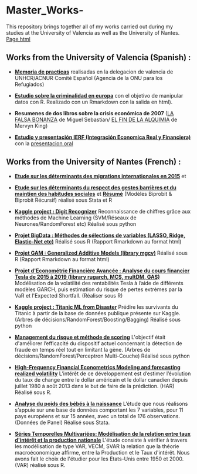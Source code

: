 # Master_Works- 
This repository brings together all of my works carried out during my studies at the University of Valencia as well as the University of Nantes. [Page html](https://teodoromouniertebas.github.io/Master_Works-/index.html)

## Works from the University of Valencia (Spanish) :

* [**Memoria de practicas**](https://teodoromouniertebas.github.io/Master_Works-/Memoria_practica_ACNUR.pdf) realisadas en la delegacion de valencia de UNHCR/ACNUR Comité Español (Agencia de la ONU para los Refugiados)
 
* [**Estudio sobre la criminalidad en europa**](https://teodoromouniertebas.github.io/Master_Works-/Proyecto_Criminalidad_R.html) con el objetivo de manipular datos con R. Realizado con un Rmarkdown con la salida en html). 

* **Resumenes de dos libros sobre la crisis económica de 2007** ([LA FALSA BONANZA](https://teodoromouniertebas.github.io/Master_Works-/Resumen_LA%20FALSA%20BONANZA.pdf) de Miguel Sebastian/ [EL FIN DE LA ALQUIMIA](https://teodoromouniertebas.github.io/Master_Works-/Resumen_El%20FIN%20DE%20LA%20ALQUIMIA.pdf) de Mervyn King)

* [**Estudio y presentación IERF (Integración Economica Real y Financiera)**](https://teodoromouniertebas.github.io/Master_Works-/Trabajo_IERF_matematica.pdf) con la [presentacion oral](https://teodoromouniertebas.github.io/Master_Works-/Presentacion_IERF.pdf)


## Works from the University of Nantes (French) :

* [**Etude sur les déterminants des migrations internationales en 2015**](https://teodoromouniertebas.github.io/Master_Works-/Memoire_M2.pdf) et 

* [**Etude sur les déterminants du respect des gestes barrières et du maintien des habitudes sociales**](https://teodoromouniertebas.github.io/Master_Works-/Etudes_d%C3%A9terminants_gestes_barri%C3%A8res.Stata.pdf) et [**Résumé**](https://teodoromouniertebas.github.io/Master_Works-/R%C3%A9sum%C3%A9_4pages_Etude_d%C3%A9terminants_gestes_barri%C3%A8res.R.pdf) (Modèles Biprobit & Biprobit Récursif) réalisé sous Stata et R

* [**Kaggle project : Digit Recognizer**](https://teodoromouniertebas.github.io/Master_Works-/ProjetKaggle_Digit_Recognizer.py.pdf) Reconnaissance de chiffres grâce aux méthodes de Machine Learning (SVM/Réseaux de Neurones/RandomForest etc) Réalisé sous python

* [**Projet BigData : Méthodes de sélections de variables (LASSO, Ridge, Elastic-Net etc)**](https://teodoromouniertebas.github.io/Master_Works-/Projet_BigData.R.html) Réalisé sous R (Rapport Rmarkdown au format html)

* [**Projet GAM : Generalized Additive Models (library mgcv)**](https://teodoromouniertebas.github.io/Master_Works-/projet%20GAM.html) Réalisé sous R (Rapport Rmarkdown au format html)

* [**Projet d'Econométrie Financière Avancée : Analyse du cours financier Tesla de 2015 à 2019 (library rugarch, MCS, multDM, GAS)**](https://teodoromouniertebas.github.io/Master_Works-/Econom%C3%A9trie%20Financi%C3%A8re%20Avanc%C3%A9e%20Actions%20TESLA.pdf) Modélisation de la volatilité des rentabilités Tesla à l’aide de différents modèles GARCH, puis estimation du risque de pertes extrèmes par la VaR et l'Expected Shortfall. (Réaliser sous R)

* [**Kaggle project : Titanic ML from Disaster**](https://teodoromouniertebas.github.io/Master_Works-/ProjetKaggle_Titanic.ipynb) Prédire les survivants du Titanic à partir de la base de données publique présente sur Kaggle. (Arbres de décisions/RandomForest/Boosting/Bagging) Réalisé sous python

* [**Management du risque et méthode de scoring**](https://teodoromouniertebas.github.io/Master_Works-/Detection%20Fraude.pdf) L'objectif était d'améliorer l’efficacité du dispositif actuel concernant la détection de fraude en temps réel tout en limitant la gène. (Arbres de décisions/RandomForest/Perceptron Multi-Couche) Réalisé sous python

* [**High-Frequency Financial Econometrics Modeling and forecasting realized volatility**](https://teodoromouniertebas.github.io/Master_Works-/HFFE_Modeling%20and%20forecasting%20realized%20volatility.pdf) L’intérêt de ce développement est d’estimer l’évolution du taux de change entre le dollar américain et le dollar canadien depuis juillet 1980 à août 2013 dans le but de faire de la prédiction. (HAR) Réalisé sous R.

* [**Analyse du poids des bébés à la naissance**](https://teodoromouniertebas.github.io/Master_Works-/Analyse_poids_b%C3%A9b%C3%A9_PanelData.pdf) L’étude que nous réalisons s’appuie sur une base de données comportant les 7 variables, pour 11 pays européens et sur 15 années, avec un total de 176 observations. (Données de Panel) Réalisé sous Stata.

* [**Séries Temporelles Multivariées: Modélisation de la relation entre taux d'intérêt et la production nationale**](https://teodoromouniertebas.github.io/Master_Works-/Mod%C3%A8le_ISLMFX_VAR.pdf) L'étude consiste à vérifier à travers les modélisation de type VAR, VECM, SVAR la relation que la théorie macroéconomique affirme, entre la Production et le Taux d'intérêt. Nous avons fait le choix de l'étudier pour les Etats-Unis entre 1950 et 2000. (VAR) réalisé sous R. 
